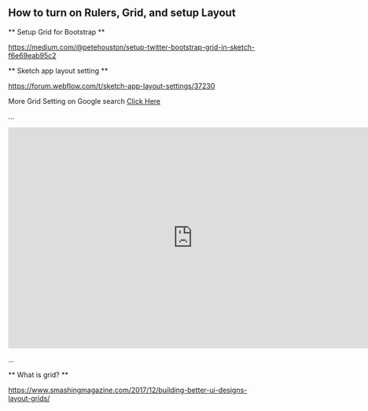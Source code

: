 ## How to turn on Rulers, Grid, and setup Layout

** Setup Grid for Bootstrap **

https://medium.com/@petehouston/setup-twitter-bootstrap-grid-in-sketch-f6e69eab95c2

** Sketch app layout setting **

https://forum.webflow.com/t/sketch-app-layout-settings/37230


More Grid Setting on Google search [Click Here](https://www.google.com/search?q=sketch+layout+settings+for+mobile&rlz=1C5CHFA_enUS803US803&tbm=isch&tbo=u&source=univ&sa=X&ved=2ahUKEwiLlYno7NbdAhVBMqwKHZodDUMQsAR6BAgAEAE&biw=1135&bih=1120#imgrc=_)

...

<iframe src="https://docs.google.com/presentation/d/e/2PACX-1vQ7lmgPAphVEUqLaG4AlEa1mhCMDfhFaVmA-4dm4zAtNSHsYdWFphXlR9xsthemqcfLlv7Hcu5kz85U/embed?start=false&loop=false&delayms=3000" frameborder="0" width="750" height="450" allowfullscreen="true" mozallowfullscreen="true" webkitallowfullscreen="true"></iframe>

...

** What is grid? **

https://www.smashingmagazine.com/2017/12/building-better-ui-designs-layout-grids/